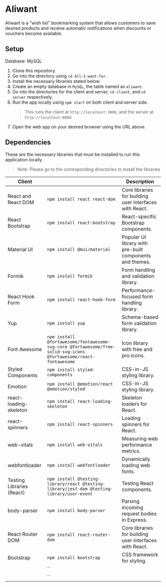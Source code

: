 # Aliwant
Aliwant is a "wish list" bookmarking system that allows customers to save desired products and receive automatic notifications when discounts or vouchers become available.


## Setup
Database: MySQL

1. Clone this repository.
2. Go into the directory using `cd All-I-want-for`.
3. Install the necessary libraries stated below.
4. Create an empty database in `MySQL`, the table named as `aliwant`.
5. Go into the directories for the client and server, `cd client`, and `cd server` respectively.
6. Run the app locally using `npm start` on both client and server side.
   > This runs the client at `http://localhost:3000`, and the server at `http://localhost:8000`.
8. Open the web app on your desired browser using the URL above.

## Dependencies

These are the necessary libraries that must be installed to run this application locally.

> Note: Please go to the corresponding directories to install the libraries


| Client                 |                       | Description                       |
| ---------------------- | --------------------- | --------------------------------- |
| React and React DOM    | `npm install react react-dom`                    |  Core libraries for building user interfaces with React.                                 |
| React Bootstrap        | `npm install react-bootstrap`                    |   React-specific Bootstrap components.                               |
| Material UI            | `npm install @mui/material`                    |   Popular UI library with pre-built components and themes.                                |
| Formik                 | `npm install formik`                    |     Form handling and validation library.                              |
| React Hook Form        | `npm install react-hook-form`                    |  Performance-focused form handling library.                                 |
| Yup                    | `npm install yup`                    |       Schema-based form validation library.                            |
| Font Awesome     | `npm install @fortawesome/fontawesome-svg-core @fortawesome/free-solid-svg-icons @fortawesome/react-fontawesome`                   | Icon library with free and pro icons.             |
| Styled Components    | `npm install styled-components` | CSS-in-JS styling library. |
| Emotion | `npm install @emotion/react @emotion/styled`                   |  CSS-in-JS styling library.   |
| react-loading-skeleton | `npm install react-loading-skeleton`                     |  Skeleton loaders for React.            |
| react-spinners | `npm install react-spinners`                    |    Loading spinners for React.          |
| web-vitals | `npm install web-vitals`                   |   Measuring web performance metrics.      |
| webfontloader     | `npm install webfontloader`                   |    Dynamically loading web fonts.          |
| Testing Libraries (React)    | `npm install @testing-library/react @testing-library/jest-dom @testing-library/user-event` |Testing React components.  |
| body-parser | `npm install body-parser`                   | Parsing incoming request bodies in Express.    |
| React Router DOM | `npm install react-router-dom`                     |   Core libraries for building user interfaces with React.           |
| Bootstrap | `npm install bootstrap`                    |   CSS framework for styling.           |
|  | ``                   |         |
|      | ``                   |              |


